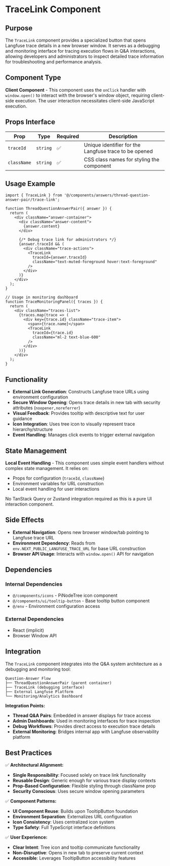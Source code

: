 # TraceLink Component

## Purpose

The `TraceLink` component provides a specialized button that opens Langfuse trace details in a new browser window. It serves as a debugging and monitoring interface for tracing execution flows in Q&A interactions, allowing developers and administrators to inspect detailed trace information for troubleshooting and performance analysis.

## Component Type

**Client Component** - This component uses the `onClick` handler with `window.open()` to interact with the browser's window object, requiring client-side execution. The user interaction necessitates client-side JavaScript execution.

## Props Interface

| Prop | Type | Required | Description |
|------|------|----------|-------------|
| `traceId` | `string` | ✅ | Unique identifier for the Langfuse trace to be opened |
| `className` | `string` | ✅ | CSS class names for styling the component |

## Usage Example

```tsx
import { TraceLink } from '@/components/answers/thread-question-answer-pair/trace-link';

function ThreadQuestionAnswerPair({ answer }) {
  return (
    <div className="answer-container">
      <div className="answer-content">
        {answer.content}
      </div>
      
      {/* Debug trace link for administrators */}
      {answer.traceId && (
        <div className="trace-actions">
          <TraceLink 
            traceId={answer.traceId}
            className="text-muted-foreground hover:text-foreground"
          />
        </div>
      )}
    </div>
  );
}

// Usage in monitoring dashboard
function TraceMonitoringPanel({ traces }) {
  return (
    <div className="traces-list">
      {traces.map(trace => (
        <div key={trace.id} className="trace-item">
          <span>{trace.name}</span>
          <TraceLink 
            traceId={trace.id}
            className="ml-2 text-blue-600"
          />
        </div>
      ))}
    </div>
  );
}
```

## Functionality

- **External Link Generation**: Constructs Langfuse trace URLs using environment configuration
- **Secure Window Opening**: Opens trace details in new tab with security attributes (`noopener,noreferrer`)
- **Visual Feedback**: Provides tooltip with descriptive text for user guidance
- **Icon Integration**: Uses tree icon to visually represent trace hierarchy/structure
- **Event Handling**: Manages click events to trigger external navigation

## State Management

**Local Event Handling** - This component uses simple event handlers without complex state management. It relies on:
- Props for configuration (`traceId`, `className`)
- Environment variables for URL construction
- Local event handling for user interactions

No TanStack Query or Zustand integration required as this is a pure UI interaction component.

## Side Effects

- **External Navigation**: Opens new browser window/tab pointing to Langfuse trace URL
- **Environment Dependency**: Reads from `env.NEXT_PUBLIC_LANGFUSE_TRACE_URL` for base URL construction
- **Browser API Usage**: Interacts with `window.open()` API for navigation

## Dependencies

### Internal Dependencies
- `@/components/icons` - PiNodeTree icon component
- `@/components/ui/tooltip-button` - Base tooltip button component
- `@/env` - Environment configuration access

### External Dependencies
- React (implicit)
- Browser Window API

## Integration

The `TraceLink` component integrates into the Q&A system architecture as a debugging and monitoring tool:

```
Question-Answer Flow
├── ThreadQuestionAnswerPair (parent container)
├── TraceLink (debugging interface)
├── External Langfuse Platform
└── Monitoring/Analytics Dashboard
```

**Integration Points:**
- **Thread Q&A Pairs**: Embedded in answer displays for trace access
- **Admin Dashboards**: Used in monitoring interfaces for trace inspection
- **Debug Workflows**: Provides direct access to execution trace details
- **External Monitoring**: Bridges internal app with Langfuse observability platform

## Best Practices

✅ **Architectural Alignment:**
- **Single Responsibility**: Focused solely on trace link functionality
- **Reusable Design**: Generic enough for various trace display contexts
- **Prop-Based Configuration**: Flexible styling through className prop
- **Security Conscious**: Uses secure window opening parameters

✅ **Component Patterns:**
- **UI Component Reuse**: Builds upon TooltipButton foundation
- **Environment Separation**: Externalizes URL configuration
- **Icon Consistency**: Uses centralized icon system
- **Type Safety**: Full TypeScript interface definitions

✅ **User Experience:**
- **Clear Intent**: Tree icon and tooltip communicate functionality
- **Non-Disruptive**: Opens in new tab to preserve current context
- **Accessible**: Leverages TooltipButton accessibility features